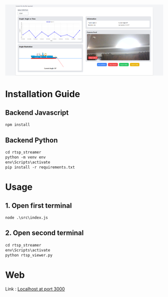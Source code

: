 ![Interface Preview.](/assets/image.png)
# Installation Guide
## Backend Javascript
```
npm install
```
## Backend Python
```
cd rtsp_streamer
python -m venv env
env\Scripts\activate
pip install -r requirements.txt
```

# Usage
## 1. Open first terminal
```
node .\src\index.js
```
## 2. Open second terminal
```
cd rtsp_streamer
env\Scripts\activate
python rtsp_viewer.py
```

# Web 
Link : [Localhost at port 3000](http://localhost:3000)   
